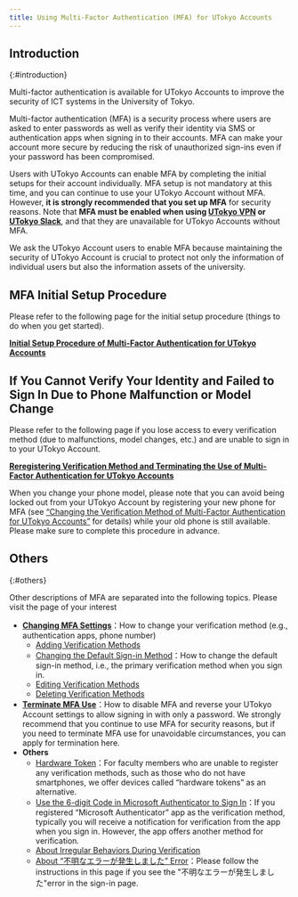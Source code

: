 ```yaml
---
title: Using Multi-Factor Authentication (MFA) for UTokyo Accounts
---
```


## Introduction
{:#introduction}

Multi-factor authentication is available for UTokyo Accounts to improve the security of ICT systems in the University of Tokyo.

Multi-factor authentication (MFA) is a security process where users are asked to enter passwords as well as verify their identity via SMS or authentication apps when signing in to their accounts. MFA can make your account more secure by reducing the risk of unauthorized sign-ins even if your password has been compromised.

Users with UTokyo Accounts can enable MFA by completing the initial setups for their account individually. MFA setup is not mandatory at this time, and you can continue to use your UTokyo Account without MFA. However, **it is strongly recommended that you set up MFA** for security reasons. Note that **MFA must be enabled when using [UTokyo VPN](/utokyo_vpn/) or [UTokyo Slack](/slack/)**, and that they are unavailable for UTokyo Accounts without MFA.

We ask the UTokyo Account users to enable MFA because maintaining the security of UTokyo Account is crucial to protect not only the information of individual users but also the information assets of the university.

## MFA Initial Setup Procedure

Please refer to the following page for the initial setup procedure (things to do when you get started).

<b class="box center"><a href="initial">Initial Setup Procedure of Multi-Factor Authentication for UTokyo Accounts</a></b>

## If You Cannot Verify Your Identity and Failed to Sign In Due to Phone Malfunction or Model Change

Please refer to the following page if you lose access to every verification method (due to malfunctions, model changes, etc.) and are unable to sign in to your UTokyo Account.

<b class="box center"><a href="reregister_and_terminate">Reregistering Verification Method and Terminating the Use of Multi-Factor Authentication for UTokyo Accounts</a></b>

When you change your phone model, please note that you can avoid being locked out from your UTokyo Account by registering your new phone for MFA (see [“Changing the Verification Method of Multi-Factor Authentication for UTokyo Accounts”](change) for details) while your old phone is still available. Please make sure to complete this procedure in advance.

## Others
{:#others}

Other descriptions of MFA are separated into the following topics. Please visit the page of your interest

- **[Changing MFA Settings](change)**：How to change your verification method (e.g., authentication apps, phone number)
    - [Adding Verification Methods](change#add)
    - [Changing the Default Sign-in Method](change#default)：How to change the default sign-in method, i.e., the primary verification method when you sign in.
    - [Editing Verification Methods](change#edit)
    - [Deleting Verification Methods](change#delete)
- **[Terminate MFA Use](reregister_and_terminate)**：How to disable MFA and reverse your UTokyo Account settings to allow signing in with only a password. We strongly recommend that you continue to use MFA for security reasons, but if you need to terminate MFA use for unavoidable circumstances, you can apply for termination here.
- **Others**
    - [Hardware Token](others#hardware-token)：For faculty members who are unable to register any verification methods, such as those who do not have smartphones, we offer devices called “hardware tokens” as an alternative.
    - [Use the 6-digit Code in Microsoft Authenticator to Sign In](others#msauth-totp)：If you registered “Microsoft Authenticator” app as the verification method, typically you will receive a notification for verification from the app when you sign in. However, the app offers another method for verification.
    - [About Irregular Behaviors During Verification](others#irregular)
    - [About “不明なエラーが発生しました” Error](others#unknown-error)：Please follow the instructions in this page if you see the "不明なエラーが発生しました"error in the sign-in page.

